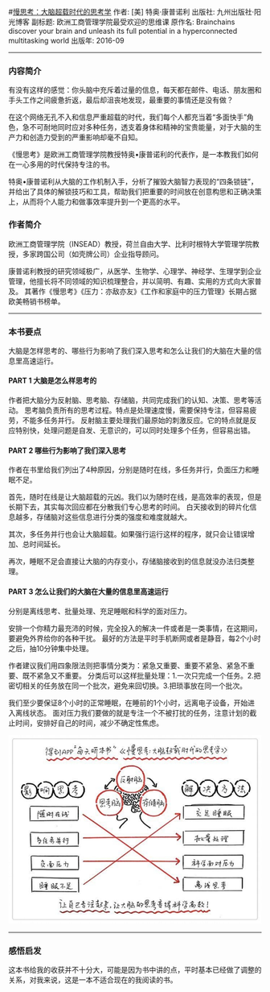#[慢思考：大脑超载时代的思考学](https://book.douban.com/subject/26839427/)
作者: [美] 特奥·康普诺利
出版社: 九州出版社·阳光博客
副标题: 欧洲工商管理学院最受欢迎的思维课
原作名: Brainchains discover your brain and unleash its full potential in a hyperconnected multitasking world
出版年: 2016-09
***
### 内容简介 
有没有这样的感觉：你头脑中充斥着过量的信息，每天都在邮件、电话、朋友圈和手头工作之间疲惫折返，最后却沮丧地发现，最重要的事情还是没有做？

在这个网络无孔不入和信息严重超载的时代，我们每个人都充当着“多面快手”角色，急不可耐地同时应对多种任务，透支着身体和精神的宝贵能量，对于大脑的生产力和创造力受到的严重影响却毫不自知。

《慢思考》是欧洲工商管理学院教授特奥•康普诺利的代表作，是一本教我们如何在一心多用的时代保持专注的书。

特奥•康普诺利从大脑的工作机制入手，分析了摧毁大脑智力表现的“四条锁链”，并给出了具体的解锁技巧和工具，帮助我们把重要的时间放在创意构思和正确决策上，从而将个人能力和做事效率提升到一个更高的水平。

### 作者简介 
欧洲工商管理学院（INSEAD）教授，荷兰自由大学、比利时根特大学管理学院教授，多家跨国公司（如壳牌公司）企业指导顾问。

康普诺利教授的研究领域极广，从医学、生物学、心理学、神经学、生理学到企业管理，他擅长将不同领域的知识梳理整合，并以简明、有趣、实用的方式向大家普及。
其著作《慢思考》《压力：亦敌亦友》《工作和家庭中的压力管理》长期占据欧美畅销书榜单。

***
### 本书要点
大脑是怎样思考的、哪些行为影响了我们深入思考和怎么让我们的大脑在大量的信息里高速运行。

#### PART 1 大脑是怎么样思考的
作者把大脑分为反射脑、思考脑、存储脑，共同完成我们的认知、决策、思考等活动。
思考脑负责所有的思考过程。特点是处理速度慢，需要保持专注，但容易疲劳，不能多任务并行。
反射脑主要处理我们最原始的刺激反应。它的特点就是反应特别快，处理问题是自发、无意识的，可以同时处理多个任务，但容易出错。

#### PART 2 哪些行为影响了我们深入思考
作者在书里给我们列出了4种原因，分别是随时在线，多任务并行，负面压力和睡眠不足。

首先，随时在线是让大脑超载的元凶。我们以为随时在线，是高效率的表现，但是长期下去，其实每次回应都在分散我们专心思考的时间。
白天接收到的碎片化信息越多，存储脑对这些信息进行分类的强度和难度就越大。

其次，多任务并行也会让大脑超载。如果强行运行这样的程序，就只会让错误增加、总时间延长。

再次，睡眠不足会直接让大脑的内存变小，存储脑接收到的信息就没办法归类整理。

#### PART 3 怎么让我们的大脑在大量的信息里高速运行
分别是离线思考、批量处理、充足睡眠和科学的面对压力。

安排一个你精力最充沛的时候，完全投入的解决一件或者是一类事情，在这期间，要避免外界给你的各种干扰。
最好的方法是平时手机断网或者是静音，每2个小时之后，抽10分钟集中处理。

作者建议我们用四象限法则把事情分类为：紧急又重要、重要不紧急、紧急不重要、既不紧急又不重要。
分类后可以这样批量处理：1.一次只完成一个任务。2.把密切相关的任务放在同一个批次，避免来回切换。3.把琐事放在同一个批次。

我们至少要保证8个小时的正常睡眠，在睡前的1个小时，远离电子设备，开始进入离线状态。
面对压力我们要做的就是专注一个不被打扰的任务，注意计划的截止时间，安排好自己的时间，减少不确定性焦虑。

![](./_image/2017-07-15-08-25-31.jpg)
***
### 感悟启发
这本书给我的收获并不十分大，可能是因为书中讲的点，平时基本已经做了调整的关系，对我来说，这是一本不适合现在的我阅读的书。